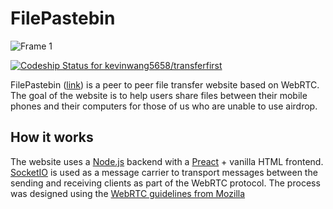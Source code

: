 # FilePastebin
![Frame 1](https://user-images.githubusercontent.com/20214115/110989299-af2be580-833f-11eb-940c-4c0fed876c06.png)

[![Codeship Status for kevinwang5658/transferfirst](https://app.codeship.com/projects/ad2f6ec0-19d6-0137-b96c-1a1a0859fc7b/status?branch=master)](https://app.codeship.com/projects/328506)

FilePastebin ([link](https://www.filepastebin.com)) is a peer to peer file transfer website based on WebRTC. The goal of the website is to help users share files between their mobile phones and their computers for those of us who are unable to use airdrop. 

## How it works

The website uses a [Node.js](https://github.com/nodejs/node) backend with a [Preact](https://github.com/preactjs/preact) + vanilla HTML frontend. [SocketIO](https://github.com/socketio/socket.io) is used as a message carrier to transport messages between the sending and receiving clients as part of the WebRTC protocol. The process was designed using the [WebRTC guidelines from Mozilla](https://developer.mozilla.org/en-US/docs/Web/API/WebRTC_API)

